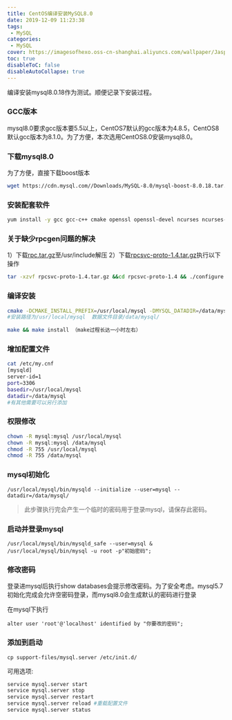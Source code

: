 ```yaml
---
title: CentOS编译安装MySQL8.0
date: 2019-12-09 11:23:38
tags:
 - MySQL
categories:
 - MySQL
cover: https://imagesofhexo.oss-cn-shanghai.aliyuncs.com/wallpaper/JasperSunwaptaVideo_ZH-CN1403296497_1920x1080.jpg
toc: true
disableToC: false
disableAutoCollapse: true
---
```


编译安装mysql8.0.18作为测试。顺便记录下安装过程。
<!--more-->

### GCC版本
mysql8.0要求gcc版本要5.5以上，CentOS7默认的gcc版本为4.8.5，CentOS8默认gcc版本为8.1.0。为了方便，本次选用CentOS8.0安装mysql8.0。



### 下载mysql8.0

为了方便，直接下载boost版本
```bash
wget https://cdn.mysql.com//Downloads/MySQL-8.0/mysql-boost-8.0.18.tar.gz #大小为185MB左右
```


### 安装配套软件

```bash
yum install -y gcc gcc-c++ cmake openssl openssl-devel ncurses ncurses-devel libaio-devel 
```


### 关于缺少rpcgen问题的解决

1）下载[rpc.tar.gz](https://www.dmesg.top:456/Middleware/mysql/rpc.tar.gz)至/usr/include解压
2）下载[rpcsvc-proto-1.4.tar.gz](https://www.dmesg.top:456/Middleware/mysql/rpcsvc-proto-1.4.tar.gz)执行以下操作

```bash
tar -xzvf rpcsvc-proto-1.4.tar.gz &&cd rpcsvc-proto-1.4 && ./configure && make && make install
```


### 编译安装

```bash
cmake -DCMAKE_INSTALL_PREFIX=/usr/local/mysql -DMYSQL_DATADIR=/data/mysql/ -DWITH_BOOST=boost -DFORCE_INSOURCE_BUILD=ON 
#安装路径为/usr/local/mysql  数据文件目录/data/mysql/
 
make && make install （make过程长达一小时左右）
```



### 增加配置文件

```bash
cat /etc/my.cnf
[mysqld]
server-id=1
port=3306
basedir=/usr/local/mysql
datadir=/data/mysql
#有其他需要可以另行添加
```


### 权限修改

```bash
chown -R mysql:mysql /usr/local/mysql
chown -R mysql:mysql /data/mysql
chmod -R 755 /usr/local/mysql
chmod -R 755 /data/mysql
```



### mysql初始化

```shell
/usr/local/mysql/bin/mysqld --initialize --user=mysql --datadir=/data/mysql/
```

> 此步骤执行完会产生一个临时的密码用于登录mysql，请保存此密码。

### 启动并登录mysql

```mysql
/usr/local/mysql/bin/mysqld_safe --user=mysql &
/usr/local/mysql/bin/mysql -u root -p"初始密码";
```


### 修改密码

登录进mysql后执行show databases会提示修改密码。为了安全考虑。mysql5.7初始化完成会允许空密码登录，而mysql8.0会生成默认的密码进行登录

在mysql下执行
```shell
alter user 'root'@'localhost' identified by "你要改的密码";
```



### 添加到启动

```shell
cp support-files/mysql.server /etc/init.d/
```

可用选项:  
```bash
service mysql.server start
service mysql.server stop
service mysql.server restart
service mysql.server reload #重载配置文件
service mysql.server status
```

